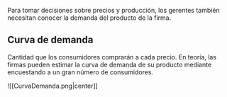 
Para tomar decisiones sobre precios y producción, los gerentes también necesitan conocer la demanda del producto de la firma. 

## Curva de demanda 

Cantidad que los consumidores comprarán a cada precio. En teoría, las firmas pueden estimar la curva de demanda de su producto mediante encuestando a un gran número de consumidores. 

![[CurvaDemanda.png|center]]


